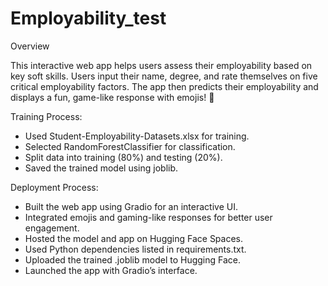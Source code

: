 # Employability_test
Overview

This interactive web app helps users assess their employability based on key soft skills. Users input their name, degree, and rate themselves on five critical employability factors. The app then predicts their employability and displays a fun, game-like response with emojis! 🎉

Training Process:

- Used Student-Employability-Datasets.xlsx for training.
- Selected RandomForestClassifier for classification.
- Split data into training (80%) and testing (20%).
- Saved the trained model using joblib.

Deployment Process:

- Built the web app using Gradio for an interactive UI.
- Integrated emojis and gaming-like responses for better user engagement.
- Hosted the model and app on Hugging Face Spaces.
- Used Python dependencies listed in requirements.txt.
- Uploaded the trained .joblib model to Hugging Face.
- Launched the app with Gradio’s interface.
